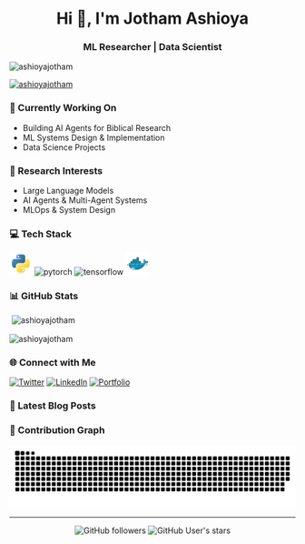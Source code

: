 <h1 align="center">Hi 👋, I'm Jotham Ashioya</h1>
<h3 align="center">ML Researcher | Data Scientist </h3>

<p align="left"> <img src="https://komarev.com/ghpvc/?username=ashioyajotham&label=Profile%20views&color=0e75b6&style=flat" alt="ashioyajotham" /> </p>

<p align="left"> <a href="https://github.com/ryo-ma/github-profile-trophy"><img src="https://github-profile-trophy.vercel.app/?username=ashioyajotham" alt="ashioyajotham" /></a> </p>

### 🔭 Currently Working On
- Building AI Agents for Biblical Research
- ML Systems Design & Implementation
- Data Science Projects

### 🌱 Research Interests
- Large Language Models
- AI Agents & Multi-Agent Systems
- MLOps & System Design

### 💻 Tech Stack
<p align="left">
<img src="https://raw.githubusercontent.com/devicons/devicon/master/icons/python/python-original.svg" alt="python" width="40" height="40"/>
<img src="https://www.vectorlogo.zone/logos/pytorch/pytorch-icon.svg" alt="pytorch" width="40" height="40"/>
<img src="https://www.vectorlogo.zone/logos/tensorflow/tensorflow-icon.svg" alt="tensorflow" width="40" height="40"/>
<img src="https://raw.githubusercontent.com/devicons/devicon/master/icons/docker/docker-original.svg" alt="docker" width="40" height="40"/>
</p>

### 📊 GitHub Stats
<p>&nbsp;<img align="center" src="https://github-readme-stats.vercel.app/api?username=ashioyajotham&show_icons=true&locale=en&theme=radical" alt="ashioyajotham" /></p>

<p><img align="center" src="https://github-readme-streak-stats.herokuapp.com/?user=ashioyajotham&theme=radical" alt="ashioyajotham" /></p>

### 🌐 Connect with Me
[![Twitter](https://img.shields.io/badge/Twitter-%231DA1F2.svg?logo=Twitter&logoColor=white)](https://twitter.com/ashioyajotham_)
[![LinkedIn](https://img.shields.io/badge/LinkedIn-%230077B5.svg?logo=linkedin&logoColor=white)](https://linkedin.com/in/ashioyajotham)
[![Portfolio](https://img.shields.io/badge/Portfolio-12100E?logo=github&logoColor=white)](https://ashioyajotham.github.io)

### 📝 Latest Blog Posts
<!-- BLOG-POST-LIST:START -->
<!-- BLOG-POST-LIST:END -->

### 🐍 Contribution Graph
![Snake animation](https://github.com/ashioyajotham/ashioyajotham/blob/output/github-contribution-grid-snake.svg)

---
<p align="center">
  <img src="https://img.shields.io/github/followers/ashioyajotham?label=Follow&style=social" alt="GitHub followers">
  <img src="https://img.shields.io/github/stars/ashioyajotham?affiliations=OWNER%2CCOLLABORATOR&style=social" alt="GitHub User's stars">
</p>
